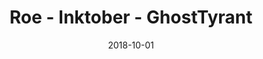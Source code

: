 ---
layout: artPost
title:  Roe - Inktober - GhostTyrant
date:   2018-10-01

artTitle: Roe - Inktober
artDesc: Original Work
artYear: 2018
artPath: /assets/fullsize/fullsize_roeink.png
artThumb: /assets/thumbnails/thumb_roeink.png
artTwitter: https://twitter.com/GhostTyrant/status/1047569879577055232
artMastodon: https://mastodon.art/@GhostTyrant

tags: art test
---